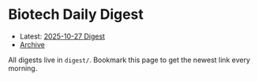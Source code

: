 # Biotech Daily Digest

- Latest: [2025-10-27 Digest](digest/2025-10-27.md)
- [Archive](archive.md)

All digests live in `digest/`. Bookmark this page to get the newest link every morning.
